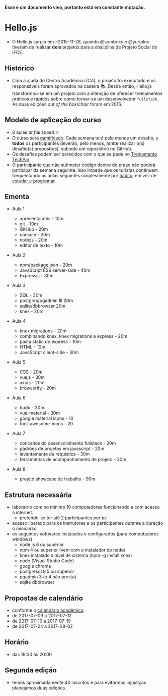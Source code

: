 **Esse é um documento vivo, portanto está em constante mutação.**

# Hello.js

- O Hello.js surgiu em ~2015-11-28, quando @sombriks e @yuriploc tiveram de realizar **dois** projetos para a disciplina de Projeto Social do IFCE.

## Histórico

- Com a ajuda do Centro Acadêmico (CA), o projeto foi executado e os responsáveis foram aprovados na cadeira :books:. Desde então, Hello.js transformou-se em um projeto com a intenção de oferecer treinamentos práticos e rápidos sobre como tornar-se um desenvolvedor `fullstack`. As duas edições _out of the box/chair_ foram em 2016.

## Modelo de aplicação do curso

- 8 aulas _at full speed_ :fire:
- O curso será [gamificado](https://en.wikipedia.org/wiki/Gamification). Cada semana terá pelo menos um desafio, e **todos** os participantes deverão, pelo menos, _tentar_ realizar o(s) desafio(s) proposto(s), subindo um repositório no GitHub.
- Os desafios podem ser parecidos com o que se pede no [Treinamento TechPar](https://gist.github.com/sombriks/82d4b9b41b1281b392ac32fac4fbba61)
- O participante que não submeter código dentro do prazo não poderá participar da semana seguinte. Isso impede que os turistas continuem frequentando as aulas seguintes simplesmente por [hábito](http://study.com/articles/20_Bad_Habits_That_Dont_Belong_in_College.html), em vez de [estudar e programar](http://www.educationcorner.com/habits-of-successful-students.html).

## Ementa

- Aula 1
  - apresentações - 10m
  - git - 10m
  - GitHub - 20m
  - console - 20m
  - nodejs - 20m
  - editor de texto - 10m

- Aula 2
  - npm/package.json - 20m
  - JavaScript ES6 server-side - 40m
  - Expressjs - 30m

- Aula 3
  - SQL - 30m
  - postgres/pgadmin III 20m
  - sqlite/dbbrowser 20m
  - knex - 20m

- Aula 4
  - knex migrations - 20m
  - combinando knex, knex migrations e express - 20m
  - pasta static do express - 10m
  - HTML - 10m
  - JavaScript client-side - 30m 

- Aula 5
  - CSS - 20m
  - vuejs - 30m
  - axios - 20m
  - browserify - 20m

- Aula 6
  - budo - 30m
  - vue-material - 30m
  - google material icons - 10
  - font-awesome-icons - 20
 
- Aula 7
  - conceitos do desenvolvimento fullstack - 20m
  - padrões de projetos em javascript - 20m
  - levantamento de requisitos - 30m
  - ferramentas de acompanhamento de projeto - 30m

- Aula 8 
  - projeto showcase de trabalho - 90m

## Estrutura necessária

- laboratrio com no mínimo 10 computadores funcionando e com acesso à internet. 
  - pretende-se ter até 2 participantes por pc
- acesso liberado para os instrutores e os participantes durante a duração o minicurso
- os seguintes softwares instalados e configurados (para computadores windows)
  - node.js 6 ou superior
  - npm 4 ou superior (vem com o instalador do node)
  - knex instalado a nível de sistema (npm -g install knex)
  - code (Visual Studio Code)
  - google chrome
  - postgresql 9,5 ou superior
  - pgadmin 3 (o 4 não presta)
  - sqlite dbbrowser 
  
## Propostas de calendário

- conforme o [calendário acadêmico](http://ifce.edu.br/fortaleza/calendario):
- de 2017-07-03 a 2017-07-12
- de 2017-07-10 a 2017-07-19
- de 2017-07-24 a 2017-08-02

## Horário

- das 18:30 às 20:00

## Segunda edição

- temos aproximadamente 40 inscritos e para evitarmos injustiças planejamos duas edições.
